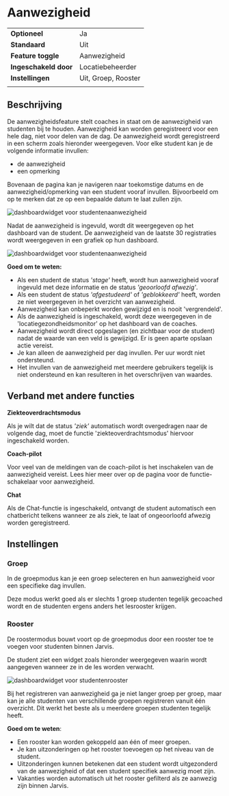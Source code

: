 # Aanwezigheid

|                       |                        |
|-----------------------|------------------------|
| **Optioneel**         | Ja                     |
| **Standaard**         | Uit                    |
| **Feature toggle**    | Aanwezigheid          |
| **Ingeschakeld door** | Locatiebeheerder       |
| **Instellingen**      | Uit, Groep, Rooster    |
|                       |                        |

## Beschrijving
De aanwezigheidsfeature stelt coaches in staat om de aanwezigheid van studenten bij te houden. Aanwezigheid kan worden geregistreerd voor een hele dag, niet voor delen van de dag.
De aanwezigheid wordt geregistreerd in een scherm zoals hieronder weergegeven. Voor elke student kan je de volgende informatie invullen:
- de aanwezigheid
- een opmerking

Bovenaan de pagina kan je navigeren naar toekomstige datums en de aanwezigheid/opmerking van een student vooraf invullen. Bijvoorbeeld om op te merken dat ze op een bepaalde datum te laat zullen zijn.

![dashboardwidget voor studentenaanwezigheid](/img/coaches/attendance/attendance-coach.png)

Nadat de aanwezigheid is ingevuld, wordt dit weergegeven op het dashboard van de student. De aanwezigheid van de laatste 30 registraties wordt weergegeven in een grafiek op hun dashboard.

![dashboardwidget voor studentenaanwezigheid](/img/coaches/attendance/student-dashboard.png)

**Goed om te weten:**
- Als een student de status *'stage'* heeft, wordt hun aanwezigheid vooraf ingevuld met deze informatie en de status *'geoorloofd afwezig'*.
- Als een student de status *'afgestudeerd'* of *'geblokkeerd'* heeft, worden ze niet weergegeven in het overzicht van aanwezigheid.
- Aanwezigheid kan onbeperkt worden gewijzigd en is nooit 'vergrendeld'.
- Als de aanwezigheid is ingeschakeld, wordt deze weergegeven in de 'locatiegezondheidsmonitor' op het dashboard van de coaches.
- Aanwezigheid wordt direct opgeslagen (en zichtbaar voor de student) nadat de waarde van een veld is gewijzigd. Er is geen aparte opslaan actie vereist.
- Je kan alleen de aanwezigheid per dag invullen. Per uur wordt niet ondersteund.
- Het invullen van de aanwezigheid met meerdere gebruikers tegelijk is niet ondersteund en kan resulteren in het overschrijven van waardes.

## Verband met andere functies
**Ziekteoverdrachtsmodus**

Als je wilt dat de status *'ziek'* automatisch wordt overgedragen naar de volgende dag, moet de functie 'ziekteoverdrachtsmodus' hiervoor ingeschakeld worden.

**Coach-pilot**

Voor veel van de meldingen van de coach-pilot is het inschakelen van de aanwezigheid vereist. Lees hier meer over op de pagina voor de functie-schakelaar voor aanwezigheid.

**Chat**

Als de Chat-functie is ingeschakeld, ontvangt de student automatisch een chatbericht telkens wanneer ze als ziek, te laat of ongeoorloofd afwezig worden geregistreerd.

## Instellingen
### Groep

In de groepmodus kan je een groep selecteren en hun aanwezigheid voor een specifieke dag invullen.

Deze modus werkt goed als er slechts 1 groep studenten tegelijk gecoached wordt en de studenten ergens anders het lesrooster krijgen.

### Rooster

De roostermodus bouwt voort op de groepmodus door een rooster toe te voegen voor studenten binnen Jarvis.

De student ziet een widget zoals hieronder weergegeven waarin wordt aangegeven wanneer ze in de les worden verwacht.

![dashboardwidget voor studentenrooster](/img/coaches/attendance/student-dashboard-schedule.png)

Bij het registreren van aanwezigheid ga je niet langer groep per groep, maar kan je alle studenten van verschillende groepen registreren vanuit één overzicht. Dit werkt het beste als u meerdere groepen studenten tegelijk heeft.

**Goed om te weten**:
- Een rooster kan worden gekoppeld aan één of meer groepen.
- Je kan uitzonderingen op het rooster toevoegen op het niveau van de student.
- Uitzonderingen kunnen betekenen dat een student wordt uitgezonderd van de aanwezigheid of dat een student specifiek aanwezig moet zijn.
- Vakanties worden automatisch uit het rooster gefilterd als ze aanwezig zijn binnen Jarvis.